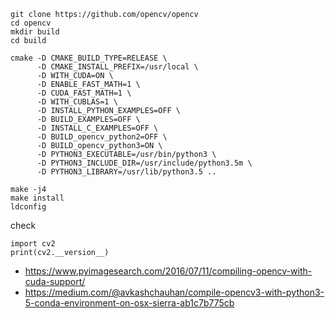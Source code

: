 ```
git clone https://github.com/opencv/opencv
cd opencv
mkdir build
cd build

cmake -D CMAKE_BUILD_TYPE=RELEASE \
      -D CMAKE_INSTALL_PREFIX=/usr/local \
      -D WITH_CUDA=ON \
      -D ENABLE_FAST_MATH=1 \
      -D CUDA_FAST_MATH=1 \
      -D WITH_CUBLAS=1 \
      -D INSTALL_PYTHON_EXAMPLES=OFF \
      -D BUILD_EXAMPLES=OFF \
      -D INSTALL_C_EXAMPLES=OFF \
      -D BUILD_opencv_python2=OFF \
      -D BUILD_opencv_python3=ON \
      -D PYTHON3_EXECUTABLE=/usr/bin/python3 \
      -D PYTHON3_INCLUDE_DIR=/usr/include/python3.5m \
      -D PYTHON3_LIBRARY=/usr/lib/python3.5 ..
      
make -j4
make install
ldconfig
```

check
```
import cv2
print(cv2.__version__)
```

- https://www.pyimagesearch.com/2016/07/11/compiling-opencv-with-cuda-support/
- https://medium.com/@avkashchauhan/compile-opencv3-with-python3-5-conda-environment-on-osx-sierra-ab1c7b775cb
